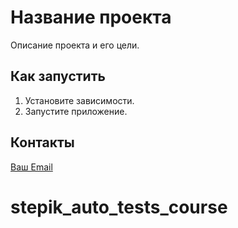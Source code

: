 
# Название проекта
Описание проекта и его цели.

## Как запустить
1. Установите зависимости.
2. Запустите приложение.

## Контакты
[Ваш Email](mailto:example@example.com)
# stepik_auto_tests_course
